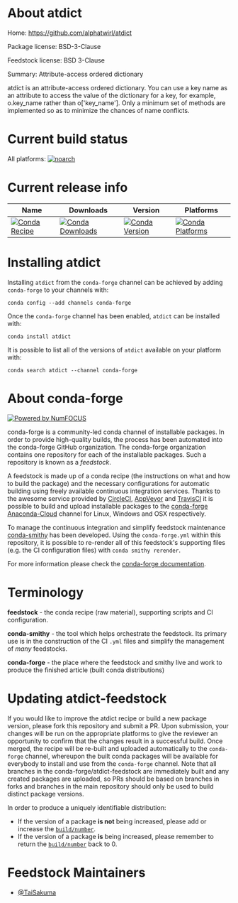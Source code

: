 <!--
# -*- mode: jinja -*-
-->

About atdict
============

Home: https://github.com/alphatwirl/atdict

Package license: BSD-3-Clause

Feedstock license: BSD 3-Clause

Summary: Attribute-access ordered dictionary

atdict is an attribute-access ordered dictionary. You can use a
key name as an attribute to access the value of the dictionary for
a key, for example, o.key_name rather than o['key_name']. Only a
minimum set of methods are implemented so as to minimize the
chances of name conflicts.


Current build status
====================

All platforms:
[![noarch](https://img.shields.io/circleci/project/github/conda-forge/atdict-feedstock/master.svg?label=noarch)](https://circleci.com/gh/conda-forge/atdict-feedstock)

Current release info
====================

| Name | Downloads | Version | Platforms |
| --- | --- | --- | --- |
| [![Conda Recipe](https://img.shields.io/badge/recipe-atdict-green.svg)](https://anaconda.org/conda-forge/atdict) | [![Conda Downloads](https://img.shields.io/conda/dn/conda-forge/atdict.svg)](https://anaconda.org/conda-forge/atdict) | [![Conda Version](https://img.shields.io/conda/vn/conda-forge/atdict.svg)](https://anaconda.org/conda-forge/atdict) | [![Conda Platforms](https://img.shields.io/conda/pn/conda-forge/atdict.svg)](https://anaconda.org/conda-forge/atdict) |

Installing atdict
=================

Installing `atdict` from the `conda-forge` channel can be achieved by adding `conda-forge` to your channels with:

```
conda config --add channels conda-forge
```

Once the `conda-forge` channel has been enabled, `atdict` can be installed with:

```
conda install atdict
```

It is possible to list all of the versions of `atdict` available on your platform with:

```
conda search atdict --channel conda-forge
```


About conda-forge
=================

[![Powered by NumFOCUS](https://img.shields.io/badge/powered%20by-NumFOCUS-orange.svg?style=flat&colorA=E1523D&colorB=007D8A)](http://numfocus.org)

conda-forge is a community-led conda channel of installable packages.
In order to provide high-quality builds, the process has been automated into the
conda-forge GitHub organization. The conda-forge organization contains one repository
for each of the installable packages. Such a repository is known as a *feedstock*.

A feedstock is made up of a conda recipe (the instructions on what and how to build
the package) and the necessary configurations for automatic building using freely
available continuous integration services. Thanks to the awesome service provided by
[CircleCI](https://circleci.com/), [AppVeyor](https://www.appveyor.com/)
and [TravisCI](https://travis-ci.org/) it is possible to build and upload installable
packages to the [conda-forge](https://anaconda.org/conda-forge)
[Anaconda-Cloud](https://anaconda.org/) channel for Linux, Windows and OSX respectively.

To manage the continuous integration and simplify feedstock maintenance
[conda-smithy](https://github.com/conda-forge/conda-smithy) has been developed.
Using the ``conda-forge.yml`` within this repository, it is possible to re-render all of
this feedstock's supporting files (e.g. the CI configuration files) with ``conda smithy rerender``.

For more information please check the [conda-forge documentation](https://conda-forge.org/docs/).

Terminology
===========

**feedstock** - the conda recipe (raw material), supporting scripts and CI configuration.

**conda-smithy** - the tool which helps orchestrate the feedstock.
                   Its primary use is in the construction of the CI ``.yml`` files
                   and simplify the management of *many* feedstocks.

**conda-forge** - the place where the feedstock and smithy live and work to
                  produce the finished article (built conda distributions)


Updating atdict-feedstock
=========================

If you would like to improve the atdict recipe or build a new
package version, please fork this repository and submit a PR. Upon submission,
your changes will be run on the appropriate platforms to give the reviewer an
opportunity to confirm that the changes result in a successful build. Once
merged, the recipe will be re-built and uploaded automatically to the
`conda-forge` channel, whereupon the built conda packages will be available for
everybody to install and use from the `conda-forge` channel.
Note that all branches in the conda-forge/atdict-feedstock are
immediately built and any created packages are uploaded, so PRs should be based
on branches in forks and branches in the main repository should only be used to
build distinct package versions.

In order to produce a uniquely identifiable distribution:
 * If the version of a package **is not** being increased, please add or increase
   the [``build/number``](https://conda.io/docs/user-guide/tasks/build-packages/define-metadata.html#build-number-and-string).
 * If the version of a package **is** being increased, please remember to return
   the [``build/number``](https://conda.io/docs/user-guide/tasks/build-packages/define-metadata.html#build-number-and-string)
   back to 0.

Feedstock Maintainers
=====================

* [@TaiSakuma](https://github.com/TaiSakuma/)

